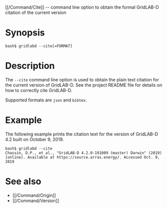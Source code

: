 [[/Command/Cite]] -- command line option to obtain the formal GridLAB-D citation of the current version

# Synopsis

~~~
bash$ gridlabd --cite[=FORMAT]
~~~

# Description

The `--cite` command line option is used to obtain the plain text citation for the current version of GridLAB-D. See the project README file for details on how to correctly cite GridLAB-D.

Supported formats are `json` and `bibtex`.

# Example

The following example prints the citation text for the version of GridLAB-D 4.2 built on October 9, 2019.

~~~
bash$ gridlabd --cite
Chassin, D.P., et al., "GridLAB-D 4.2.0-191009 (master) Darwin" (2019) [online]. Available at https://source.arras.energy/. Accessed Oct. 9, 2019
~~~

# See also

* [[/Command/Origin]]
* [[/Command/Version]]
